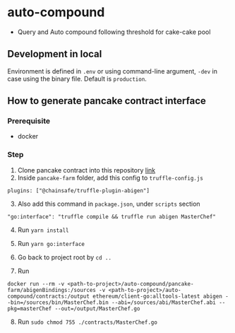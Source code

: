 # auto-compound

- Query and Auto compound following threshold for cake-cake pool

## Development in local

Environment is defined in `.env` or using command-line argument, `-dev` in case using the binary file. Default is `production`.

## How to generate pancake contract interface

### Prerequisite

-   docker

### Step

1. Clone pancake contract into this repository [link](https://github.com/pancakeswap/pancake-farm.git)
2. Inside `pancake-farm` folder, add this config to `truffle-config.js`

```
plugins: ["@chainsafe/truffle-plugin-abigen"]
```

3. Also add this command in `package.json`, under `scripts` section

```
"go:interface": "truffle compile && truffle run abigen MasterChef"
```

4. Run `yarn install`

5. Run `yarn go:interface`

6. Go back to project root by `cd ..`

7. Run

```
docker run --rm -v <path-to-project>/auto-compound/pancake-farm/abigenBindings:/sources -v <path-to-project>/auto-compound/contracts:/output ethereum/client-go:alltools-latest abigen --bin=/sources/bin/MasterChef.bin --abi=/sources/abi/MasterChef.abi --pkg=masterChef --out=/output/MasterChef.go
```

8. Run `sudo chmod 755 ./contracts/MasterChef.go`
